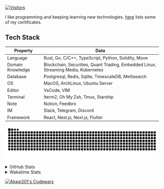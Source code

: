 <!-- markdownlint-disable MD041 MD010 MD033 -->
[![Visitors](https://api.visitorbadge.io/api/daily?path=Akagi201%2FAkagi201&label=Visitors%20Today&countColor=%2337d67a)](https://visitorbadge.io/status?path=Akagi201%2FAkagi201)

I like programming and keeping learning new technologies. [here](https://github.com/Akagi201/blockchain) lists some of my certificates.

## Tech Stack

| Property         	| Data                                                                               	|
|------------------	|------------------------------------------------------------------------------------	|
| Language         	| Rust, Go, C/C++, TypeScript, Python, Solidity, Move                                 |
| Domain Knowledge 	| Blockchain, Securities, Quant Trading, Embedded Linux, Streaming Media, Kubernetes 	|
| Database         	| Postgresql, Redis, Sqlite, TimescaleDB, Meilisearch                                 |
| OS               	| MacOS, ArchLinux, Ubuntu Server                                                     |
| Editor           	| VsCode, VIM                                                                        	|
| Terminal          | Iterm2, Oh My Zsh, Tmux, Starship                                                   |
| Note             	| Notion, Feedbro                                                                    	|
| IM               	| Slack, Telegram, Discord                                                            |
| Framework         | React, Nest.js, Next.js, Flutter                                                   	|

[![github contribution grid snake animation](https://raw.githubusercontent.com/Akagi201/Akagi201/output/github-contribution-grid-snake.svg#gh-light-mode-only)](https://github.com/Akagi201)

<details>
<summary>GitHub Stats</summary>
  <a href="https://github.com/Akagi201"><img alt="Profile Detail" src="https://raw.githubusercontent.com/Akagi201/Akagi201/master/profile-summary-card-output/dracula/0-profile-details.svg" /></a>
  <a href="https://github.com/Akagi201"><img alt="Github Stats" src="https://raw.githubusercontent.com/Akagi201/Akagi201/master/profile-summary-card-output/dracula/3-stats.svg" /></a>
  <a href="https://github.com/Akagi201"><img alt="Lang By Commits" src="https://raw.githubusercontent.com/Akagi201/Akagi201/master/profile-summary-card-output/dracula/2-most-commit-language.svg" /></a>
</details>

<details>
<summary>Wakatime Stats</summary>
<br>

<!--START_SECTION:waka-->

```txt
From: 28 August 2023 - To: 04 September 2023

Total Time: 58 hrs 20 mins

Other      49 hrs 24 mins  █████████████████████▒░░░   84.69 %
Rust       4 hrs 9 mins    █▓░░░░░░░░░░░░░░░░░░░░░░░   07.13 %
sh         2 hrs 39 mins   █░░░░░░░░░░░░░░░░░░░░░░░░   04.55 %
Python     1 hr 35 mins    ▓░░░░░░░░░░░░░░░░░░░░░░░░   02.72 %
Docker     7 mins          ░░░░░░░░░░░░░░░░░░░░░░░░░   00.21 %
YAML       5 mins          ░░░░░░░░░░░░░░░░░░░░░░░░░   00.16 %
Ezhil      4 mins          ░░░░░░░░░░░░░░░░░░░░░░░░░   00.14 %
Solidity   4 mins          ░░░░░░░░░░░░░░░░░░░░░░░░░   00.14 %
TOML       4 mins          ░░░░░░░░░░░░░░░░░░░░░░░░░   00.13 %
JSON       3 mins          ░░░░░░░░░░░░░░░░░░░░░░░░░   00.09 %
```

<!--END_SECTION:waka-->

</details>

<a href="https://www.codewars.com/users/Akagi201"><img alt="Akagi201's Codewars" src="https://www.codewars.com/users/Akagi201/badges/small"></a>

